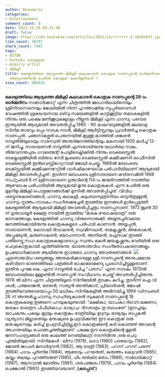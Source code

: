 ```yaml
---
author: Beaumaris
categories:
- Entertainment
comment_count: 0
date: 2022-12-26 04:31:40
draft: false
image: https://cdn.boolokam.com/articles/2022/12/rrrrrrr-2-1024x637.jpg
like_count: 38747
share_count: 7447
tags:
- ACTOR
- kothuku nanappan
- mimicry artist
- മിമിക്രി
title: കേരളത്തിലെ ആദ്യത്തെ മിമിക്രി കലാകാരന്‍ കൊതുകു നാണപ്പന്റെ ഓർമ്മദിനമാണ്, എങ്ങനെയാണ്
  അദ്ദേഹത്തിന്റെ പേരിൽ കൊതുക് കയറികൂടിയത് ?
view_count: 686932
---
```


**കേരളത്തിലെ ആദ്യത്തെ മിമിക്രി കലാകാരന്‍ കൊതുകു നാണപ്പന്റെ 28-ാം ഓർമ്മദിനം** നാടോടിക്കാറ്റ് എന്ന ചിത്രത്തിൽ മോഹൻലാലിനെയും ശ്രീനിവാസനെയും ജോലിയിൽ നിന്ന് പുറത്താക്കിയ സൂപ്പർവൈസർ വേഷത്തിൽ ശ്രദ്ധേയനായ ഒഴിവു സമയങ്ങളില്‍ കാട്ടിക്കൂട്ടിയ തമാശകളില്‍ നിന്നും ഒരു പക്ഷെ മണിക്കൂറുകളോളം നീളുന്ന മിമിക്രി എന്ന ഹാസ്യ പരമ്പര ഇന്ത്യയില്‍ ആദ്യമായി അവതരിപ്പിച്ച 1980 - 90 കാലഘട്ടങ്ങളിൽ മലയാള സിനിമ താരവും ഒപ്പം നാടക നടൻ, മിമിക്രി ആർട്ടിസ്റ്റായും പ്രവർത്തിച്ച കൊതുകു നാണപ്പൻ. ചങ്ങനാശ്ശേരി പെരുന്നയിൽ മുട്ടത്തു മഠത്തിൽ ശങ്കരൻ നമ്പൂതിരിയുടെയും സരസ്വതി അന്തർജനത്തിന്റെയും മകനായി 1935 മാർച്ച് 12-ന് ജനിച്ചു. നാരായണൻ നമ്പൂതിരി എന്നതായിരുന്നു യഥാർത്ഥ നാമം. തിരുവനന്തപുരം ഗവണ്മെന്റ് പോളീടെക്നിക്കിൽ നിന്നും ടെക്സ്റ്റൈൽ ടെക്നോളജിയിൽ ബിരുദം നേടി മുംബൈ ടെക്സ്റ്റൈൽ കമ്മീഷണർ ഓഫീസിൽ ടെക്സ്റ്റൈൽ ഇൻവെസ്റ്റിഗേറ്ററായി ജോലി ചെയ്തു. 1968ൽ ബോംബെ ടെക്സ്റ്റയില്‍ കമ്മീഷണറേറ്റില്‍ വാര്‍ഷികാഘോഷ പരിപാടിയിലാണ് ആദ്യമായി മിമിക്രി അവതരിപ്പിച്ചത്. തുടർന്ന് ബോംബെ ശ്രീനാരായണ മന്ദിരസമിതി 1968 സപ്റ്റംബര്‍ 8 ന് ശ്രീനാരായണ ഗുരുവിന്റെ 114-ാം ജന്മദിനത്തില്‍ നടത്തിയ ആഘോഷ പരിപാടിയിൽ ആദ്യമായി മൂന്നു കൊതുകുകള്‍ എന്ന പേരില്‍ ഒരു മുഴുനീള മിമിക്രി പൊതുജനങ്ങള്‍ക്ക്‌ മുന്നില്‍ അവതരിപ്പിച്ചത്. വിവിധ ശബ്ദാനുകരണങ്ങള്‍, ഹാസ്യ കഥകളി, കുടുംബാസുത്രണീയം ഓട്ടന്‍തുള്ളല്‍, ഹാസ്യ-നൃത്തം-നാടകം-സംഗീതക്കച്ചേരി തുടങ്ങിയ ഇനങ്ങള്‍ ഉൾപ്പെടുത്തി കേരളത്തില്‍ ആദ്യമായി മിമിക്രി അവതരിപ്പിച്ചതും നാണപ്പനാണ്. 1973 ജൂണ്‍ 30 ന് ഗുരുവായൂര്‍ ക്ഷേത്ര നടയില്‍ തുടങ്ങിയ "മശക ഘോഷയാത്ര" ഒരു മാസത്തോളം കേരളത്തില്‍ ഹാസ്യ വിരുന്നൊരുക്കി. അഭൂതപൂര്‍വമായ ജനത്തിരക്കായിരുന്നു കൊതുകുകളുടെ പരിപാടി കാണാന്‍. അയ്യപ്പന്‍, നാരായണന്‍, കോടാലി ദിവാകരന്‍, സ്വാമിനാഥന്‍, രാമകൃഷ്ണന്‍, അശോകന്‍, അപ്പുക്കുട്ടന്‍, കരുണാകരന്‍, യോഹന്നാന്‍, അനിയന്‍, ഐസക് തുടങ്ങി പതിനെട്ടു സഹ കൊതുകുകളോടൊപ്പം സ്വന്തം മകന്‍ ജയകൃഷ്ണനും വേദിയില്‍ ഒരു ചെറുകൊതുകായി എത്തിയിരുന്നു. യാതൊരുവിധ സംഗീതോപകരണങ്ങളും ഉപയോഗിക്കാതെ ആയിരുന്നു ഇവരുടെ ഹാസ്യ അവതരണങ്ങള്‍. ![](https://cdn.boolokam.com/articles/2022/12/rrrrrrr-2-1024x637.jpg)ഏതൊരുവിധ ശബ്ദങ്ങളും അനുകരിക്കാനുള്ള ശ്രീ നാണപ്പന്റെ അനുപമമായ കഴിവിനെ ഭാരതത്തിലെ പത്രങ്ങള്‍ ഭാഷാഭേദമന്യേ പ്രശംസിച്ചിട്ടുള്ളതാണ്. ഇതിനു പുറമേ കെ. എസ് നമ്പൂതിരി രചിച്ച "പതനം" എന്ന നാടകം 1979ൽ ബോംബയിലെ മുള്ളണ്ടില്‍ നാണപ്പൻ സംവിധാനം ചെയ്ത്‌ അവതരിപ്പിച്ചിരുന്നു. 1978 ൽ ലിസ എന്ന ചിത്രത്തിലൂടെ സിനിമയിൽ തുടക്കം കുറിച്ചു. തുടർന്ന് ഐ വി ശശി, പത്മരാജൻ, ഭരതൻ, സത്യൻ അന്തിക്കാട്, പ്രിയദർശൻ, ജോഷി തുടങ്ങിയവരുടെയൊപ്പം 50 ലധികം സിനിമകളിൽ അഭിനയിച്ചു 1994 ഡിസംബർ 26 ന് അന്തരിച്ചു.ഹാസ്യ സാഹിത്യകാരൻ സുകുമാർ നാണപ്പൻ്റെ 18 കൊതുകുകളെ ഇങ്ങനെ പറയുകയുണ്ടായി. "മക്ഷികാ, യാചകാ ദിവൌ മക്കുണാ, മശകാ രാത്രൌ പിപീലികാച: ഭാര്യാച: ദിനരാത്രം തു ബാധതേ" (ഈച്ചയും യാചകനും പകലും മുട്ടയും കൊതുകും രാത്രിയിലും ഉറുമ്പും ഭാര്യയും രാപ്പകല്‍ വ്യത്യാസ മില്ലാതെയും മനുഷ്യരെ ഉപദ്രവിക്കുന്നു) ഈ കൊതുക് ഒരു മനുഷ്യനെയും കടിച്ച് ഉപദ്രവിച്ചിട്ടില്ല,ഈ കൊതുകിന്റെ കടി കൊണ്ടത്‌ അവന്റെ അഹന്തയിലും പൊങ്ങച്ചത്തിലുമാണ് .പക്ഷേ ഈ കൊതുകിന്റെ മൂളല്‍ ജനസഹസ്രങ്ങള്‍ ഒരു കാലത്ത് നെഞ്ചിലേറ്റി നടന്നിരിന്നു ,ഒരു ചെറു പുഞ്ചിരിയുമായി. സിനിമകൾ : ലിസ (1978), ലാവ (1980) പടയോട്ടം (1982), ജോൺ ജാഫർ ജനാർദ്ദനൻ (1982), ആ രാത്രി (1983), പറന്ന് പറന്ന് പരന്ന് (1984) പാവം പൂർണിമ (1984), ആരോടും പറയരുത്, കുരുത്തം കെട്ടവൻ (1985), കയ്യും തലയും പുറത്തിടരുത് (1985), ധീം തരികിട തോം (1986), നാടോടിക്കാറ്റ് (1987), ആനവാൽ മോതിരം (1991), ശരപഞ്ജരം (1979), പാവം പൂർണിമ (1984) ചെങ്കോൽ (1993) തുടങ്ങിയവയാണ്. **(കടപ്പാട് )**